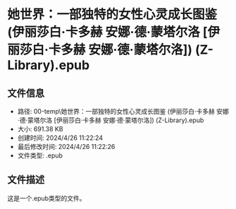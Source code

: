 ﻿# 她世界：一部独特的女性心灵成长图鉴 (伊丽莎白·卡多赫  安娜·德·蒙塔尔洛 [伊丽莎白·卡多赫  安娜·德·蒙塔尔洛]) (Z-Library).epub

## 文件信息
- 路径: 00-temp\她世界：一部独特的女性心灵成长图鉴 (伊丽莎白·卡多赫  安娜·德·蒙塔尔洛 [伊丽莎白·卡多赫  安娜·德·蒙塔尔洛]) (Z-Library).epub
- 大小: 691.38 KB
- 创建时间: 2024/4/26 11:22:24
- 最后修改时间: 2024/4/26 11:22:26
- 文件类型: .epub

## 文件描述
这是一个.epub类型的文件。

